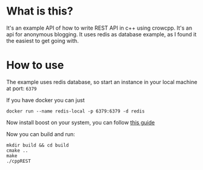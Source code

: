 # What is this?
It's an example API of how to write REST API in c++ using crowcpp. It's an api for anonymous blogging.
It uses redis as database example, as I found it the easiest to get going with.

# How to use
The example uses redis database, so start an instance in your local machine at port: `6379`

If you have docker you can just
```
docker run --name redis-local -p 6379:6379 -d redis
```

Now install boost on your system, you can follow [this guide](https://crowcpp.org/master/getting_started/setup/linux/)

Now you can build and run:
```
mkdir build && cd build
cmake ..
make
./cppREST
```
